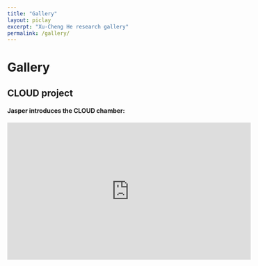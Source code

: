 ```yaml
---
title: "Gallery"
layout: piclay
excerpt: "Xu-Cheng He research gallery"
permalink: /gallery/
---
```


# Gallery 

## CLOUD project 

#### Jasper introduces the CLOUD chamber:
<iframe width="560" height="315" src="https://www.youtube.com/embed/QVxPnVvW8Js" title="YouTube video player" frameborder="0" allow="accelerometer; autoplay; clipboard-write; encrypted-media; gyroscope; picture-in-picture" allowfullscreen></iframe>
